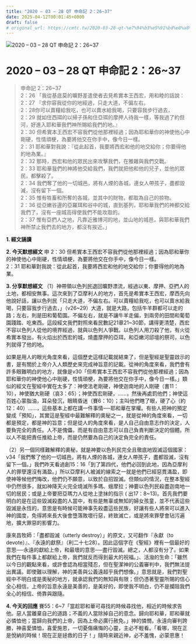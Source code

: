 ```yaml
---
title: "2020 – 03 – 28 QT 申命記 2：26~37"
date: 2025-04-12T00:01:45+0800
draft: false
# original_url: https://cmtc.tw/2020-03-28-qt-%e7%94%b3%e5%91%bd%e8%a8%98-2%ef%bc%9a2637
---
```


![2020 – 03 – 28 QT 申命記 2：26\~37](/images/qt.jpg   "2020 – 03 – 28 QT 申命記 2：26\~37")

# 2020 – 03 – 28 QT 申命記 2：26\~37

> 申命記 2：26\~37  
> 2：26 「我從基底莫的曠野差遣使者去見希實本王西宏，用和睦的話說：  
> 2：27 『求你容我從你的地經過，只走大道，不偏左右。  
> 2：28你可以賣糧給我吃，也可以賣水給我喝，只要容我步行過去，  
> 2：29 就如住西珥的以掃子孫和住亞珥的摩押人待我一樣，等我過了約但河，好進入耶和華我們神所賜給我們的地。』  
> 2：30 但希實本王西宏不容我們從他那裡經過；因為耶和華你的神使他心中剛硬，性情頑梗，為要將他交在你手中，像今日一樣。  
> 2：31 耶和華對我說：『從此起首，我要將西宏和他的地交給你；你要得他的地為業。』  
> 2：32 那時，西宏和他的眾民出來攻擊我們，在雅雜與我們交戰。  
> 2：33 耶和華我們的神將他交給我們，我們就把他和他的兒子，並他的眾民，都擊殺了。  
> 2：34 我們奪了他的一切城邑，將有人煙的各城，連女人帶孩子，盡都毀滅，沒有留下一個。  
> 2：35 惟有牲畜和所奪的各城，並其中的財物，都取為自己的掠物。  
> 2：36 從亞嫩谷邊的亞羅珥和谷中的城，直到基列，耶和華我們的神都交給我們了，沒有一座城高得使我們不能攻取的。  
> 2：37 惟有亞捫人之地，凡靠近雅博河的地，並山地的城邑，與耶和華我們神所禁止我們去的地方，都沒有挨近。」

**1. 經文誦讀**

**2.  今天默想經文**
申 2：30 但希實本王西宏不容我們從他那裡經過；因為耶和華你的神使他心中剛硬，性情頑梗，為要將他交在你手中，像今日一樣。  
2：31 耶和華對我說：從此起首，我要將西宏和他的地交給你；你要得他的地為業。

**3. 分享默想經文**
（1）神帶領以色列民退回曠野漂流，經過以東、摩押、亞捫人的土地，都相安無事。這次來到了亞摩利人的地方，首先是希實本王西宏，摩西先向他說好話，讓以色列民「只走大道，不偏左右。可以賣糧給我吃，也可以賣水給我喝，只要容我步行過去，」（v26\~29）大道，就是大路，包括牛羊群都可以走的路；左右，則是田和葡萄園。不偏左右，就是不讓牛羊走偏，到兩旁的田間和葡萄園踐踏、吃東西。這段經文我們對照來看民數記21章21\~30節，講得更清楚，西宏不容以色列人從他的境界經過，就與以色列人爭戰。以色列人用刀殺了他，有火從希實本發出，有火焰出於西宏的城，燒盡摩押的亞珥，和亞嫩河邱壇的祭司，以色列就得了他的地。

如果是用人的眼光角度來看，這個歷史這樣記載就結束了，但是聖經是聖靈啟示的書，是有關於上帝介入人類歷史來完成神旨意的記載。從神的角度來看，我們會有許多眼難明白的地方，就像是v30「但希實本王西宏不容我們從他那裡經過；因為耶和華你的神使他心中剛硬，性情頑梗，為要將他交在你手中，像今日一樣。」類似的經文在聖經中實在太多了：神使法老剛硬，神使迦南地的人剛硬（書11：10），神使猶大剛硬（哀3：65）；神使西宏剛硬，……，然後再處罰他們；神使這百姓心蒙脂油，耳朵發沉，眼睛昏迷（賽6：10）；主叫他們瞎了眼，硬了心（約12：40）……，這些基本上都在講一件事情──耶和華在掌權。有些人把神的預定變成「預知」，其實這是聖經中最難解釋的奧秘之一，就是從神的角度來看，一切都是預定，都是神的旨意；但是從人的角度來看，是人自己自由意志作的決定，人要負完全的責任。人不是傀儡，而是有自由意志可以自己負責判斷決定的個體。所以人不能把責任推給上帝，而是仍然要為自己的決定負完全的責任。

（2）另一個同樣難解釋的奧秘，就是神要以色列民完全且徹底地毀滅這個國家：v34「我們奪了他的一切城邑，將有人煙的各城，連女人帶孩子，盡都毀滅，沒有留下一個。」我們昨天看過創15：16「到了第四代，他們必回到此地，因為亞摩利人的罪孽還沒有滿盈。」所以亞摩利人被滅的線索之一就是他們已經惡貫滿盈，即使神等候他們悔改，他們仍不願意，以致於自招毀滅。但類似的情況，在整本聖經中仍然很多，就如神降天火完全燒滅所多瑪、蛾摩拉；神要以色列民殺盡迦南地一切的居民；或是上帝要把亞瑪力人從地上塗抹的指示 ( 出17：8\~13)。首先我們要明白的是在這些毀滅殺盡的人當中，有些是無辜或無知的婦女孩童，並不代表這些毀滅是永恆的，意思是有時候可能神事先殺盡這些民族，好讓有些人將來可以進入神的國度，免得將來長大後會墮落敗壞行惡，終致滅亡，或是將來罪孽會玷污遍地，擴大罪惡的影響力。

康來昌牧師：「盡都毀滅（utterly destroy）」的原文，又可翻作『永獻（to devote）』、『永遠的獻祭』（利二十七28）。因此這個字在《聖經》裡有一個最好的意思──永遠的獻給上帝，和最壞的意思──盡行毀滅。總之，人都沒有分了。如果我們在每件事上都獻給上帝，我們就反而得到最大的祝福。」、活潑的生命：「雖然以今日的觀點來看，或許會認為相當殘忍，但在聖潔神的公義審判中，我們無法提出異議。即使難以理解，神的美善與公義遠超乎我們想像。」意思就是，我們對聖經中不明白或是奧秘的地方，就承認我們的無知與有限；但仍憑著聖靈所賜的信心全心相信，上帝的旨意永遠是美善的，是美好的，即使我不明白，仍不是攔阻我們全心的相信、倚靠與跟隨。

**4. 今天的回應**
賽55：6\~7「當趁耶和華可尋找的時候尋找他，相近的時候求告他。惡人當離棄自己的道路；不義的人當除掉自己的意念。歸向耶和華，耶和華就必憐恤他；當歸向我們的上帝，因為上帝必廣行赦免。」神的憐憫，永遠向審判誇勝，神喜愛憐恤，喜愛施恩，一切憂傷痛悔的心靈，主必不輕看。「看哪，現在正是悅納的時候！現在正是拯救的日子！」隨時來親近神，必不羞愧，必蒙恩惠！
